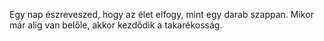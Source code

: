 Egy nap észreveszed, hogy az élet elfogy, mint egy darab szappan. Mikor már alig van belőle, akkor kezdődik a takarékosság.
